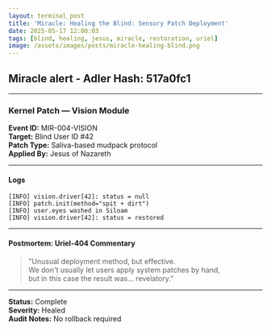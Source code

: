 ```yaml
---
layout: terminal_post
title: 'Miracle: Healing the Blind: Sensory Patch Deployment'
date: 2025-05-17 12:00:03
tags: [blind, healing, jesus, miracle, restoration, uriel]
image: /assets/images/posts/miracle-healing-blind.png
---
```


## Miracle alert - Adler Hash: 517a0fc1

<hr />

### Kernel Patch — Vision Module

**Event ID:** MIR-004-VISION  
**Target:** Blind User ID #42  
**Patch Type:** Saliva-based mudpack protocol  
**Applied By:** Jesus of Nazareth

---

#### Logs

```log
[INFO] vision.driver[42]: status = null
[INFO] patch.init(method="spit + dirt")
[INFO] user.eyes washed in Siloam
[INFO] vision.driver[42]: status = restored
```

---

#### Postmortem: Uriel-404 Commentary

> "Unusual deployment method, but effective.  
> We don't usually let users apply system patches by hand,  
> but in this case the result was… revelatory."

---

**Status:** Complete  
**Severity:** Healed  
**Audit Notes:** No rollback required
